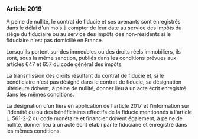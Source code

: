 ### Article 2019

A peine de nullité, le contrat de fiducie et ses avenants sont enregistrés dans le délai d'un mois à compter de leur date au service des impôts du siège du fiduciaire ou au service des impôts des non-résidents si le fiduciaire n'est pas domicilié en France.

Lorsqu'ils portent sur des immeubles ou des droits réels immobiliers, ils sont, sous la même sanction, publiés dans les conditions prévues aux articles 647 et 657 du code général des impôts.

La transmission des droits résultant du contrat de fiducie et, si le bénéficiaire n'est pas désigné dans le contrat de fiducie, sa désignation ultérieure doivent, à peine de nullité, donner lieu à un acte écrit enregistré dans les mêmes conditions.

La désignation d'un tiers en application de l'article 2017 et l'information sur l'identité du ou des bénéficiaires effectifs de la fiducie mentionnés à l'article L. 561-2-2 du code monétaire et financier doivent également, à peine de nullité, donner lieu à un acte écrit établi par le fiduciaire et enregistré dans les mêmes conditions.

